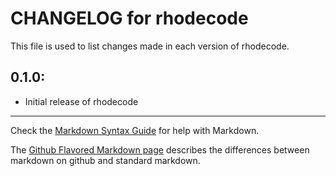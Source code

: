 # CHANGELOG for rhodecode

This file is used to list changes made in each version of rhodecode.

## 0.1.0:

* Initial release of rhodecode

- - -
Check the [Markdown Syntax Guide](http://daringfireball.net/projects/markdown/syntax) for help with Markdown.

The [Github Flavored Markdown page](http://github.github.com/github-flavored-markdown/) describes the differences between markdown on github and standard markdown.
